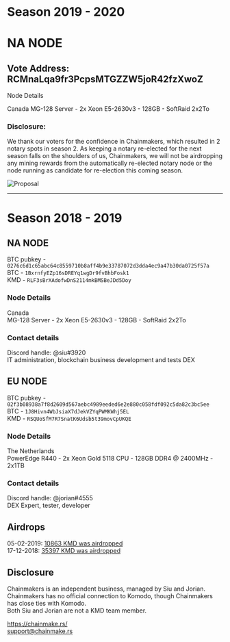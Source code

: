 # Season 2019 - 2020
# NA NODE
## Vote Address: RCMnaLqa9fr3PcpsMTGZZW5joR42fzXwoZ

Node Details

Canada
MG-128 Server - 2x Xeon E5-2630v3 - 128GB - SoftRaid 2x2To

### Disclosure: 
We thank our voters for the confidence in Chainmakers, which resulted in 2 notary spots in season 2. As keeping a notary re-elected for the next season falls on the shoulders of us, Chainmakers, we will not be airdropping any mining rewards from the automatically re-elected notary node or the node running as candidate for re-election this coming season.

![Proposal](https://i.imgur.com/sZGWgwj.png)


________________________________________________________________________________

# Season 2018 - 2019

## NA NODE

BTC pubkey - `0276c6d1c65abc64c8559710b8aff4b9e33787072d3dda4ec9a47b30da0725f57a`  
BTC - `1BxrnfyEZp16sDREYq1wgDr9fvBhbFosk1`  
KMD - `RLF3sBrXAdofwDnS2114mkBMSBeJDd5Doy`  

### Node Details

Canada  
MG-128 Server - 2x Xeon E5-2630v3 - 128GB - SoftRaid 2x2To

### Contact details

Discord handle: @siu#3920  
IT administration, blockchain business development and tests DEX


## EU NODE

BTC pubkey - `02f3b08938a7f8d2609d567aebc4989eeded6e2e880c058fdf092c5da82c3bc5ee`  
BTC - `1J8Hivn4WbJsiaX7dJekVZYqPWMKWhj5EL`  
KMD - `RSQUoSfM7R7SnatK6Udsb5t39movCpUKQE`

### Node Details

The Netherlands  
PowerEdge R440 - 2x Xeon Gold 5118 CPU - 128GB DDR4 @ 2400MHz - 2x1TB

### Contact details

Discord handle: @jorian#4555  
DEX Expert, tester, developer

## Airdrops

05-02-2019: [10863 KMD was airdropped](https://kmdexplorer.ru/tx/7378068d3bdb48fb14dc976b1ad3058b105ccdf8e3e8eec46bb1b4c0dded5b5d)  
17-12-2018: [35397 KMD was airdropped](https://kmdexplorer.ru/tx/dc2c06b1ac73bd195c9fd2c78747657d06496d0cff85bb7ff4abb2b7c2fc8a76)

## Disclosure

Chainmakers is an independent business, managed by Siu and Jorian. Chainmakers has no official connection to Komodo, though Chainmakers has close ties with Komodo.  
Both Siu and Jorian are not a KMD team member.

https://chainmake.rs/  
support@chainmake.rs

